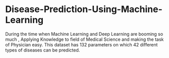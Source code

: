 # Disease-Prediction-Using-Machine-Learning


During the time when Machine Learning and Deep Learning are booming so much , Applying Knowledge to field of Medical Science and making the task of Physician easy. This dataset has 132 parameters on which 42 different types of diseases can be predicted.
